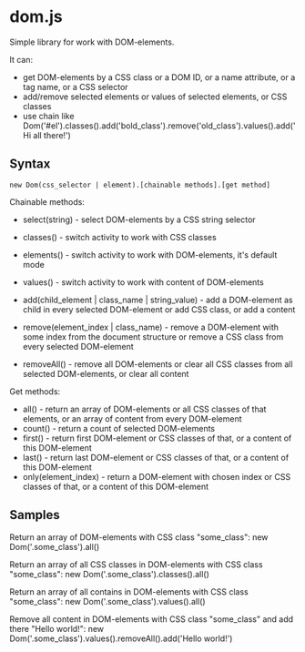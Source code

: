 dom.js
======

Simple library for work with DOM-elements.

It can:
- get DOM-elements by a CSS class or a DOM ID, or a name attribute, or a tag name, or a CSS selector
- add/remove selected elements or values of selected elements, or CSS classes
- use chain like
    Dom('#el').classes().add('bold_class').remove('old_class').values().add('Hi all there!')

Syntax
------

    new Dom(css_selector | element).[chainable methods].[get method]

Chainable methods:
* select(string) - select DOM-elements by a CSS string selector

* classes() - switch activity to work with CSS classes
* elements() - switch activity to work with DOM-elements, it's default mode
* values() - switch activity to work with content of DOM-elements

* add(child_element | class_name | string_value) - add a DOM-element as child in every selected DOM-element or add CSS class, or add a content
* remove(element_index | class_name) - remove a DOM-element with some index from the document structure or remove a CSS class from every selected DOM-element
* removeAll() - remove all DOM-elements or clear all CSS classes from all selected DOM-elements, or clear all content

Get methods:
* all() - return an array of DOM-elements or all CSS classes of that elements, or an array of content from every DOM-element
* count() -  return a count of selected DOM-elements
* first() - return first DOM-element or CSS classes of that, or a content of this DOM-element
* last() - return last DOM-element or CSS classes of that, or a content of this DOM-element
* only(element_index) - return a DOM-element with chosen index or CSS classes of that, or a content of this DOM-element

Samples
-------

Return an array of DOM-elements with CSS class "some_class":
    new Dom('.some_class').all()

Return an array of all CSS classes in DOM-elements with CSS class "some_class":
    new Dom('.some_class').classes().all()

Return an array of all contains in DOM-elements with CSS class "some_class":
    new Dom('.some_class').values().all()

Remove all content in DOM-elements with CSS class "some_class" and add there "Hello world!":
    new Dom('.some_class').values().removeAll().add('Hello world!')
